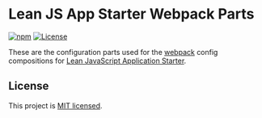 # Lean JS App Starter Webpack Parts

[![npm](https://img.shields.io/npm/v/ljas-webpack.svg?colorB=brightgreen)](https://npmjs.com/package/ljas-webpack) [![License](https://img.shields.io/badge/license-MIT-blue.svg)](https://github.com/mattlean/ljas-webpack/blob/master/LICENSE)

These are the configuration parts used for the [webpack](https://webpack.js.org) config compositions for [Lean JavaScript Application Starter](https://github.com/mattlean/lean-js-app-starter).

## License

This project is [MIT licensed](https://github.com/mattlean/ljas-webpack/blob/master/LICENSE).
